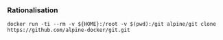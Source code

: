 ### Rationalisation

```shell
docker run -ti --rm -v ${HOME}:/root -v $(pwd):/git alpine/git clone https://github.com/alpine-docker/git.git
```